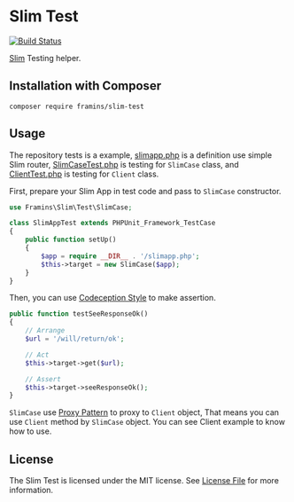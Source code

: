 # Slim Test

[![Build Status](https://travis-ci.org/Framins/slim-test.svg?branch=master)](https://travis-ci.org/Framins/slim-test)

[Slim][] Testing helper.

## Installation with Composer

    composer require framins/slim-test

## Usage

The repository tests is a example, [slimapp.php](/tests/slimapp.php) is a definition use simple Slim router, [SlimCaseTest.php](/tests/SlimCaseTest.php) is testing for `SlimCase` class, and [ClientTest.php](/tests/ClientTest.php) is testing for `Client` class.

First, prepare your Slim App in test code and pass to `SlimCase` constructor.

```php
use Framins\Slim\Test\SlimCase;

class SlimAppTest extends PHPUnit_Framework_TestCase
{
    public function setUp()
    {
        $app = require __DIR__ . '/slimapp.php';
        $this->target = new SlimCase($app);
    }
}
```

Then, you can use [Codeception Style](http://codeception.com/docs/modules/REST) to make assertion.

```php
public function testSeeResponseOk()
{
    // Arrange
    $url = '/will/return/ok';

    // Act
    $this->target->get($url);

    // Assert
    $this->target->seeResponseOk();
}
```

`SlimCase` use [Proxy Pattern](https://en.wikipedia.org/wiki/Proxy_pattern) to proxy to `Client` object, That means you can use `Client` method by `SlimCase` object. You can see Client example to know how to use.

## License

The Slim Test is licensed under the MIT license. See [License File](LICENSE) for more information.

[Slim]: http://www.slimframework.com/
